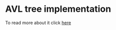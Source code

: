 # AVL tree implementation

To read more about it click <a href="https://en.wikipedia.org/wiki/AVL_tree">here</a>
